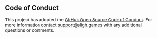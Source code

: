 ## Code of Conduct
This project has adopted the [GitHub Open Source Code of Conduct](https://github.com/github/docs/blob/main/CODE_OF_CONDUCT.md).
For more information contact support@sligh.games with any additional questions or comments.
